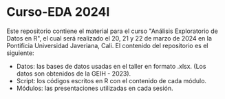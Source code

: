 # Curso-EDA 2024I

Este repositorio contiene el material para el curso "Análisis Exploratorio de Datos en R", el cual será realizado el 20, 21 y 22 de marzo de 2024 en la Pontificia Universidad Javeriana, Cali. El contenido del repositorio es el siguiente:

* Datos: las bases de datos usadas en el taller en formato .xlsx. (Los datos son obtenidos de la GEIH - 2023).
* Script: los códigos escritos en R con el contenido de cada módulo.
* Módulos: las presentaciones utilizadas en cada sesión.
